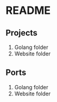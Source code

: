 # README

## Projects

1. Golang folder 
2. Website folder

## Ports

1. Golang folder
2. Website folder
